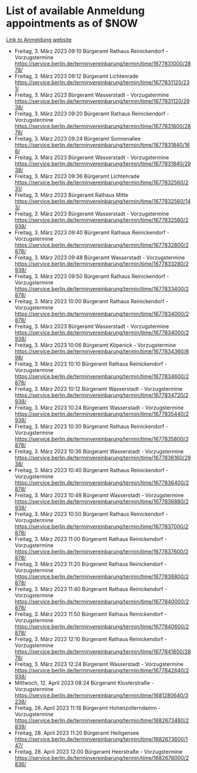# List of available Anmeldung appointments as of $NOW
[Link to Anmeldung website](https://service.berlin.de/terminvereinbarung/termin/tag.php?termin=1&anliegen[]=120686&dienstleisterlist=122210,122217,327316,122219,327312,122227,327314,122231,327346,122243,327348,122254,122252,329742,122260,329745,122262,329748,122271,327278,122273,327274,122277,327276,330436,122280,327294,122282,327290,122284,327292,122291,327270,122285,327266,122286,327264,122296,327268,150230,329760,122297,327286,122294,327284,122312,329763,122314,329775,122304,327330,122311,327334,122309,327332,317869,122281,327352,122279,329772,122283,122276,327324,122274,327326,122267,329766,122246,327318,122251,327320,122257,327322,122208,327298,122226,327300&herkunft=http%3A%2F%2Fservice.berlin.de%2Fdienstleistung%2F120686%2F)
- Freitag, 3. März 2023 09:10 Bürgeramt Rathaus Reinickendorf - Vorzugstermine https://service.berlin.de/terminvereinbarung/termin/time/1677831000/2878/
- Freitag, 3. März 2023 09:12 Bürgeramt Lichtenrade https://service.berlin.de/terminvereinbarung/termin/time/1677831120/231/
- Freitag, 3. März 2023  Bürgeramt Wasserstadt - Vorzugstermine https://service.berlin.de/terminvereinbarung/termin/time/1677831120/2938/
- Freitag, 3. März 2023 09:20 Bürgeramt Rathaus Reinickendorf - Vorzugstermine https://service.berlin.de/terminvereinbarung/termin/time/1677831600/2878/
- Freitag, 3. März 2023 09:24 Bürgeramt Sonnenallee https://service.berlin.de/terminvereinbarung/termin/time/1677831840/168/
- Freitag, 3. März 2023  Bürgeramt Wasserstadt - Vorzugstermine https://service.berlin.de/terminvereinbarung/termin/time/1677831840/2938/
- Freitag, 3. März 2023 09:36 Bürgeramt Lichtenrade https://service.berlin.de/terminvereinbarung/termin/time/1677832560/231/
- Freitag, 3. März 2023  Bürgeramt Rathaus Mitte https://service.berlin.de/terminvereinbarung/termin/time/1677832560/143/
- Freitag, 3. März 2023  Bürgeramt Wasserstadt - Vorzugstermine https://service.berlin.de/terminvereinbarung/termin/time/1677832560/2938/
- Freitag, 3. März 2023 09:40 Bürgeramt Rathaus Reinickendorf - Vorzugstermine https://service.berlin.de/terminvereinbarung/termin/time/1677832800/2878/
- Freitag, 3. März 2023 09:48 Bürgeramt Wasserstadt - Vorzugstermine https://service.berlin.de/terminvereinbarung/termin/time/1677833280/2938/
- Freitag, 3. März 2023 09:50 Bürgeramt Rathaus Reinickendorf - Vorzugstermine https://service.berlin.de/terminvereinbarung/termin/time/1677833400/2878/
- Freitag, 3. März 2023 10:00 Bürgeramt Rathaus Reinickendorf - Vorzugstermine https://service.berlin.de/terminvereinbarung/termin/time/1677834000/2878/
- Freitag, 3. März 2023  Bürgeramt Wasserstadt - Vorzugstermine https://service.berlin.de/terminvereinbarung/termin/time/1677834000/2938/
- Freitag, 3. März 2023 10:06 Bürgeramt Köpenick - Vorzugstermine https://service.berlin.de/terminvereinbarung/termin/time/1677834360/898/
- Freitag, 3. März 2023 10:10 Bürgeramt Rathaus Reinickendorf - Vorzugstermine https://service.berlin.de/terminvereinbarung/termin/time/1677834600/2878/
- Freitag, 3. März 2023 10:12 Bürgeramt Wasserstadt - Vorzugstermine https://service.berlin.de/terminvereinbarung/termin/time/1677834720/2938/
- Freitag, 3. März 2023 10:24 Bürgeramt Wasserstadt - Vorzugstermine https://service.berlin.de/terminvereinbarung/termin/time/1677835440/2938/
- Freitag, 3. März 2023 10:30 Bürgeramt Rathaus Reinickendorf - Vorzugstermine https://service.berlin.de/terminvereinbarung/termin/time/1677835800/2878/
- Freitag, 3. März 2023 10:36 Bürgeramt Wasserstadt - Vorzugstermine https://service.berlin.de/terminvereinbarung/termin/time/1677836160/2938/
- Freitag, 3. März 2023 10:40 Bürgeramt Rathaus Reinickendorf - Vorzugstermine https://service.berlin.de/terminvereinbarung/termin/time/1677836400/2878/
- Freitag, 3. März 2023 10:48 Bürgeramt Wasserstadt - Vorzugstermine https://service.berlin.de/terminvereinbarung/termin/time/1677836880/2938/
- Freitag, 3. März 2023 10:50 Bürgeramt Rathaus Reinickendorf - Vorzugstermine https://service.berlin.de/terminvereinbarung/termin/time/1677837000/2878/
- Freitag, 3. März 2023 11:00 Bürgeramt Rathaus Reinickendorf - Vorzugstermine https://service.berlin.de/terminvereinbarung/termin/time/1677837600/2878/
- Freitag, 3. März 2023 11:20 Bürgeramt Rathaus Reinickendorf - Vorzugstermine https://service.berlin.de/terminvereinbarung/termin/time/1677838800/2878/
- Freitag, 3. März 2023 11:40 Bürgeramt Rathaus Reinickendorf - Vorzugstermine https://service.berlin.de/terminvereinbarung/termin/time/1677840000/2878/
- Freitag, 3. März 2023 11:50 Bürgeramt Rathaus Reinickendorf - Vorzugstermine https://service.berlin.de/terminvereinbarung/termin/time/1677840600/2878/
- Freitag, 3. März 2023 12:10 Bürgeramt Rathaus Reinickendorf - Vorzugstermine https://service.berlin.de/terminvereinbarung/termin/time/1677841800/2878/
- Freitag, 3. März 2023 12:24 Bürgeramt Wasserstadt - Vorzugstermine https://service.berlin.de/terminvereinbarung/termin/time/1677842640/2938/
- Mittwoch, 12. April 2023 08:24 Bürgeramt Klosterstraße - Vorzugstermine https://service.berlin.de/terminvereinbarung/termin/time/1681280640/3238/
- Freitag, 28. April 2023 11:18 Bürgeramt Hohenzollerndamm - Vorzugstermine https://service.berlin.de/terminvereinbarung/termin/time/1682673480/2839/
- Freitag, 28. April 2023 11:20 Bürgeramt Heiligensee https://service.berlin.de/terminvereinbarung/termin/time/1682673600/147/
- Freitag, 28. April 2023 12:00 Bürgeramt Heerstraße - Vorzugstermine https://service.berlin.de/terminvereinbarung/termin/time/1682676000/2836/
